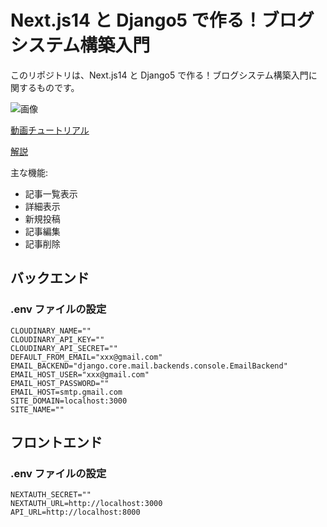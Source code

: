 # Next.js14 と Django5 で作る！ブログシステム構築入門

このリポジトリは、Next.js14 と Django5 で作る！ブログシステム構築入門に関するものです。

![画像]()

[動画チュートリアル]()

[解説](https://zenn.dev/hathle/books/next-drf-auth-blog-book)

主な機能:

- 記事一覧表示
- 詳細表示
- 新規投稿
- 記事編集
- 記事削除

## バックエンド

### .env ファイルの設定

```env
CLOUDINARY_NAME=""
CLOUDINARY_API_KEY=""
CLOUDINARY_API_SECRET=""
DEFAULT_FROM_EMAIL="xxx@gmail.com"
EMAIL_BACKEND="django.core.mail.backends.console.EmailBackend"
EMAIL_HOST_USER="xxx@gmail.com"
EMAIL_HOST_PASSWORD=""
EMAIL_HOST=smtp.gmail.com
SITE_DOMAIN=localhost:3000
SITE_NAME=""
```

## フロントエンド

### .env ファイルの設定

```env
NEXTAUTH_SECRET=""
NEXTAUTH_URL=http://localhost:3000
API_URL=http://localhost:8000
```
